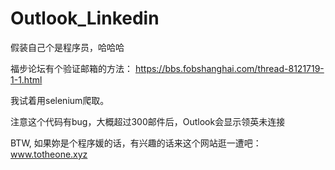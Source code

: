 # Outlook_Linkedin

假装自己个是程序员，哈哈哈

福步论坛有个验证邮箱的方法：
https://bbs.fobshanghai.com/thread-8121719-1-1.html

我试着用selenium爬取。

注意这个代码有bug，大概超过300邮件后，Outlook会显示领英未连接


BTW, 如果妳是个程序媛的话，有兴趣的话来这个网站逛一遭吧：
www.totheone.xyz
